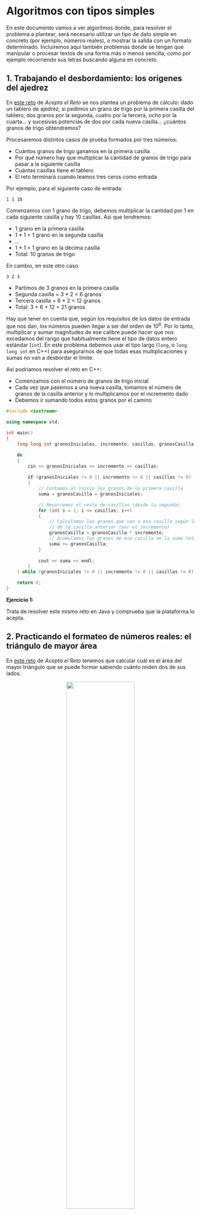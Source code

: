 # Algoritmos con tipos simples

En este documento vamos a ver algoritmos donde, para resolver el problema a plantear, será necesario utilizar un tipo de dato simple en concreto (por ejemplo, números reales), o mostrar la salida con un formato determinado. Incluiremos aquí también problemas donde se tengan que manipular o procesar textos de una forma más o menos sencilla, como por ejemplo recorriendo sus letras buscando alguna en concreto.

## 1. Trabajando el desbordamiento: los orígenes del ajedrez

En <a href="https://aceptaelreto.com/problem/statement.php?id=236" target="_blank">este reto</a> de *Acepta el Reto* se nos plantea un problema de cálculo: dado un tablero de ajedrez, si pedimos un grano de trigo por la primera casilla del tablero, dos granos por la segunda, cuatro por la tercera, ocho por la cuarta... y sucesivas potencias de dos por cada nueva casilla... ¿cuántos granos de trigo obtendremos?

Procesaremos distintos casos de prueba formados por tres números:

* Cuántos granos de trigo ganamos en la primera casilla
* Por qué número hay que multiplicar la cantidad de granos de trigo para pasar a la siguiente casilla
* Cuántas casillas tiene el tablero
* El reto terminará cuando leamos tres ceros como entrada

Por ejemplo, para el siguiente caso de entrada:

```
1 1 10
```

Comenzamos con 1 grano de trigo, debemos multiplicar la cantidad por 1 en cada siguiente casilla y hay 10 casillas. Así que tendremos:

* 1 grano en la primera casilla
* 1 * 1 = 1 grano en la segunda casilla
* ...
* 1 * 1 = 1 grano en la décima casilla
* Total: 10 granos de trigo

En cambio, en este otro caso:

```
3 2 3
```

* Partimos de 3 granos en la primera casilla
* Segunda casilla = 3 * 2 = 6 granos
* Tercera casilla = 6 * 2 = 12 granos
* Total: 3 + 6 + 12 = 21 granos

Hay que tener en cuenta que, según los requisitos de los datos de entrada que nos dan, los números pueden llegar a ser del orden de 10<sup>6</sup>. Por lo tanto, multiplicar y sumar magnitudes de ese calibre puede hacer que nos excedamos del rango que habitualmente tiene el tipo de datos entero estándar (`int`). En este problema debemos usar el tipo largo (`long`, o `long long int` en C++) para asegurarnos de que todas esas multiplicaciones y sumas no van a desbordar el límite.

Así podríamos resolver el reto en C++:

* Comenzamos con el número de granos de trigo inicial
* Cada vez que pasemos a una nueva casilla, tomamos el número de granos de la casilla anterior y lo multiplicamos por el incremento dado
* Debemos ir sumando todos estos granos por el camino

```cpp
#include <iostream>

using namespace std;

int main()
{
    long long int granosIniciales, incremento, casillas, granosCasilla, suma;

    do
    {
        cin >> granosIniciales >> incremento >> casillas;
        
        if (granosIniciales != 0 || incremento != 0 || casillas != 0)
        {
            // Contamos al inicio los granos de la primera casilla
            suma = granosCasilla = granosIniciales;

            // Recorremos el resto de casillas (desde la segunda)
            for (int i = 2; i <= casillas; i++)
            {
                // Calculamos los granos que van a esa casilla según los
                // de la casilla anterior (por el incremento)
                granosCasilla = granosCasilla * incremento;
                // Acumulamos los granos de esa casilla en la suma total
                suma += granosCasilla;
            }
            
            cout << suma << endl;
        }
    } while (granosIniciales != 0 || incremento != 0 || casillas != 0);

	return 0;
}
```

<div class="ejercicio">
    <p><strong>Ejercicio 1:</strong></p>
    <p>Trata de resolver este mismo reto en Java y comprueba que la plataforma lo acepta.</p>
</div>

## 2. Practicando el formateo de números reales: el triángulo de mayor área

En <a href="https://aceptaelreto.com/problem/statement.php?id=350" target="_blank">este reto</a> de *Acepta el Reto* tenemos que calcular cuál es el área del mayor triángulo que se puede formar sabiendo cuánto miden dos de sus lados.

<div align="center">
    <img src="https://aceptaelreto.com/pub/problems/v003/50/st/statements/Spanish/Triangulos.svg" width="60%">
    <p><em>Fuente: Acepta el Reto</em></p>
</div>

Nos irán dando parejas de lados para calcular el área máxima, hasta que nos den dos lados que valen 0.

Para conocer cuál es el área mayor que se puede formar, todo depende del ángulo que formemos con esos dos segmentos, como puede verse en la imagen anterior. Intuitivamente puede verse que ese área será mayor cuanto más perpendiculares pongamos entre sí los segmentos, aunque también se puede demostrar matemáticamente. 

<div class="demostracion">

    <p>Llamaremos <strong>a</strong> y <strong>b</strong> a los dos segmentos que tenemos, y <strong>A</strong> al ángulo que forman.</p>

    <div align="center">
        <img src="/algoritmia/img/reto350_1.png" width="30%">
    </div>

    <p>El área la calcularíamos como <strong>base · altura / 2</strong>, siendo la base el lado <strong>a</strong> y la altura la cantidad <strong>h</strong> que no conocemos. Sin embargo, aplicando trigonometría se tiene que el seno del ángulo <strong>A</strong> que forman <strong>a</strong> y <strong>b</strong> se calcula dividiendo <strong>h / b</strong>. Despejando <strong>h</strong> en esa fórmula, se tiene que <strong>h = b · sen A</strong>.</p>

    <p>Con esto, el área del triángulo la podemos calcular en cualquier caso como <strong>(a · b · sen A) / 2</strong>. Como <strong>a</strong> y <strong>b</strong> ya sabemos lo que valen, este área será máxima cuanto mayor sea el seno del ángulo que forman <strong>A</strong>. El ángulo que tiene el mayor valor del seno es el de 90º, cuyo seno vale 1 y, por tanto, obtendremos la mayor área poniendo los lados en ángulo recto, y el área quedaría como <strong>a · b (· 1) / 2</strong>.</p>

</div>

Aplicando este razonamiento, sean cuales sean los dos lados *a* y *b* que nos den calcularemos el área máxima como `a * b / 2`. Una de las peculiaridades de este problema es que tenemos que sacar el resultado formateado con 1 decimal (ya que puede que no sea exacto). Veamos cómo hacer esto en distintos lenguajes:

* En el caso de **Java**, disponemos de una instrucción llamada `System.out.printf`. Entre comillas, con el símbolo `%f` indicamos que queremos intercalar un número real. Entre el porcentaje y la *f* podemos especificar cuántas cifras decimales queremos. Por ejemplo, de este modo sacaríamos la variable `numero` con 2 decimales (ponemos al final `\n` para pasar a la siguiente línea):

```java
float numero;
...
System.out.printf("El número vale %.2f\n", numero);
```

* En el caso de **C++** el funcionamiento es similar, pero con la instrucción `printf` (que también tiene el lenguaje C):

```cpp
float numero;
...
printf("El número vale %.2f\n", numero);
```

* En el caso de **C#** (aunque *Acepta el Reto* no admite este lenguaje) podemos usar la instrucción `ToString` de la variable a mostrar, indicando entre comillas el número de decimales, tras la letra *N*. Así quedaría el ejemplo anterior:

```cs
float numero;
...
System.Console.WriteLine("El número vale" + numero.ToString("N2"));
```

* Finalmente, en **Python** (aunque *Acepta el Reto* tampoco lo acepta como lenguaje a utilizar), tenemos una sintaxis similar a la instrucción *printf* anterior, pero usando la instrucción `print` de Python:

```py
print(f'El número vale {numero:.2f}')
```

Con todo lo anterior, el reto del triángulo de mayor área se resolvería así en Java:

```java
import java.util.Scanner;

public class Reto350
{
    public static void main(String[] args)
    {
        Scanner sc = new Scanner(System.in);
        float a, b, area;
        
        do
        {
            a = sc.nextFloat();
            b = sc.nextFloat();
            if(a != 0 || b != 0)
            {
                area = a * b / 2;
                System.out.printf("%.1f\n", area);
            }
        }
        while(a != 0 || b != 0);
    }
}
```

<div class="ejercicio">
    <p><strong>Ejercicio 2:</strong></p>
    <p>Trata de resolver este mismo reto en C++ y comprueba que la plataforma lo acepta.</p>
</div>

### 2.1. Metrónomo

En <a href="https://open.kattis.com/problems/metronome" target="_blank">este reto</a> de *Kattis* nos piden que calculemos el número de revoluciones de un metrónomo. Los metrónomos se utilizan en música para mantener el ritmo de una canción o pieza musical. En el enunciado se explica que, para cada vuelta o revolución completa del metrónomo, se producen 4 *ticks*. Con esto, y dada la longitud de una canción en *ticks* del metrónomo, ¿a cuántas revoluciones o vueltas se debe ajustar el metrónomo para que termine justo cuando termina la canción? La cantidad la debemos dar ajustada a 2 cifras decimales

Por ejemplo, si la longitud de la canción es de 16 *ticks*, a 4 *ticks* por vuelta tendremos que ajustarlo a *4.00* vueltas. En cambio, si la longitud es de 99 *ticks*, a 4 *ticks* por vuelta la tendremos que ajustar a *24.75* ticks.

<div class="ejercicio">
    <p><strong>Ejercicio 3:</strong></p>
    <p>Trata de resolver este reto en C# y comprueba que la plataforma lo acepta. <strong>CUIDADO!</strong> En este caso, si el resultado tiene menos de 2 decimales no tendrás que mostrarlos todos. Para ello, en la instrucción <em>ToString</em> te será de utilidad el símbolo de la almohadilla #, en lugar de especificar con N directamente el número de decimales.</p>
</div>

## 3. Formateo de otros datos numéricos: leyendo el diccionario

En <a href="https://aceptaelreto.com/problem/statement.php?id=576" target="_blank">este reto</a> de *Acepta el Reto* nos pide que calculemos cuánto tiempo se tarda en leer un diccionario. Para cada caso de prueba nos dan:

* En una línea, cuántos segundos se necesitan para leer cada entrada del diccionario. El reto termina cuando leamos 0 como cantidad.
* En la siguiente línea vienen varios números. Cada uno indica el número de entradas que hay en cada página del diccionario. Esta secuencia termina con un 0, para indicar que ya no hay más páginas en el diccionario.

La peculiaridad de este reto es que debemos mostrar el tiempo total en el formato *hh:mm:ss** (*horas:minutos:segundos*, con dos dígitos en cada parte). 

* Como primer paso, tendremos que calcular los segundos que tardaremos en total en procesar el diccionario. Para ello sumaremos el total de entradas de todas las páginas (números de la segunda línea del caso de prueba), y multiplicaremos ese total por los segundos que tardamos en leer cada entrada (número de la primera línea del caso de prueba)
* Ahora tenemos que pasar esa cantidad en segundos a horas, minutos y segundos. Para ello debemos hacerlo de esta manera:
  * Primero calculamos el número de horas que son esos segundos, dividiendo los segundos entre 3600 segundos que tiene una hora
  * El resto de la división anterior son los segundos restantes, que deberemos convertir en minutos dividiendo entre 60 segundos que tiene un minuto
  * El resto de esta segunda división son los segundos que nos quedan al final

Una vez tengamos los cálculos hechos debemos mostrar la salida. En este caso, cada dato numérico entero debemos mostrarlo con dos dígitos. Veremos cómo se hace eso en los distintos lenguajes...

* En el caso de **Java**, la misma instrucción `System.out.printf` vista antes admite un símbolo `%d` para indicar que queremos intercalar un número entero. Entre el porcentaje y la *d* podemos indicar cuánto espaciado o ceros queremos añadir para completar. Por ejemplo, de este modo sacaríamos la variable `numero` con 2 dígitos, rellenando con ceros:

```java
int numero;
...
System.out.printf("El número vale %02d\n", numero);
```

* En el caso de **C++** el funcionamiento es similar, pero con la instrucción `printf` (que también tiene el lenguaje C):

```cpp
int numero;
...
printf("El número vale %02d\n", numero);
```

* En el caso de **C#** (aunque *Acepta el Reto* no admite este lenguaje) podemos usar la instrucción `ToString` de la variable a mostrar, indicando entre comillas tantos ceros como cifras queramos mostrar. Así quedaría el ejemplo anterior:

```cs
int numero;
...
System.Console.WriteLine("El número vale" + numero.ToString("00"));
```

* Finalmente, en **Python** (aunque *Acepta el Reto* tampoco lo acepta como lenguaje a utilizar), tenemos una sintaxis similar a la instrucción *printf* anterior, pero usando la instrucción `print` de Python:

```py
print(f'El número vale {numero:02d}')
```

Con todo esto, la solución al reto en C++ podría quedar así:

```cpp
#include <iostream>

using namespace std;

int main() {

    int segundosPalabra, numEntradas, totalEntradas, horas, minutos, segundos;
    
    do
    {
        cin >> segundosPalabra;
        if(segundosPalabra != 0)
        {
            // Procesamos la línea con las entradas por página
            totalEntradas = 0;
            do
            {
                // Vamos leyendo hasta encontrar un 0
                // y acumulando en el total de entradas
                cin >> numEntradas;
                if(numEntradas != 0)
                {
                    totalEntradas += numEntradas;
                }
            }
            while(numEntradas != 0);
            
            // Calculamos tiempo total en segundos
            segundos = totalEntradas * segundosPalabra;
            // Calculamos horas
            horas = segundos / 3600;
            // Calculamos minutos
            minutos = (segundos % 3600) / 60;
            // Calculamos segundos
            segundos = (segundos % 3600) % 60;
            
            // Mostramos resultado
            printf("%02d:%02d:%02d\n", horas, minutos, segundos);
        }
    }
    while(segundosPalabra != 0);

    return 0;
}
```

<div class="ejercicio">
    <p><strong>Ejercicio 4:</strong></p>
    <p>Trata de resolver este mismo reto en Java y comprueba que la plataforma lo acepta.</p>
</div>
